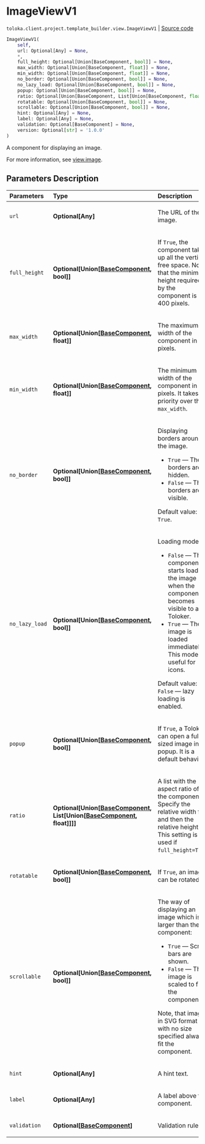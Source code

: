 # ImageViewV1
`toloka.client.project.template_builder.view.ImageViewV1` | [Source code](https://github.com/Toloka/toloka-kit/blob/v1.2.1/src/client/project/template_builder/view.py#L221)

```python
ImageViewV1(
    self,
    url: Optional[Any] = None,
    *,
    full_height: Optional[Union[BaseComponent, bool]] = None,
    max_width: Optional[Union[BaseComponent, float]] = None,
    min_width: Optional[Union[BaseComponent, float]] = None,
    no_border: Optional[Union[BaseComponent, bool]] = None,
    no_lazy_load: Optional[Union[BaseComponent, bool]] = None,
    popup: Optional[Union[BaseComponent, bool]] = None,
    ratio: Optional[Union[BaseComponent, List[Union[BaseComponent, float]]]] = None,
    rotatable: Optional[Union[BaseComponent, bool]] = None,
    scrollable: Optional[Union[BaseComponent, bool]] = None,
    hint: Optional[Any] = None,
    label: Optional[Any] = None,
    validation: Optional[BaseComponent] = None,
    version: Optional[str] = '1.0.0'
)
```

A component for displaying an image.


For more information, see [view.image](https://toloka.ai/docs/template-builder/reference/view.image).

## Parameters Description

| Parameters | Type | Description |
| :----------| :----| :-----------|
`url`|**Optional\[Any\]**|<p>The URL of the image.</p>
`full_height`|**Optional\[Union\[[BaseComponent](toloka.client.project.template_builder.base.BaseComponent.md), bool\]\]**|<p>If `True`, the component takes up all the vertical free space. Note, that the minimum height required by the component is 400 pixels.</p>
`max_width`|**Optional\[Union\[[BaseComponent](toloka.client.project.template_builder.base.BaseComponent.md), float\]\]**|<p>The maximum width of the component in pixels.</p>
`min_width`|**Optional\[Union\[[BaseComponent](toloka.client.project.template_builder.base.BaseComponent.md), float\]\]**|<p>The minimum width of the component in pixels. It takes priority over the `max_width`.</p>
`no_border`|**Optional\[Union\[[BaseComponent](toloka.client.project.template_builder.base.BaseComponent.md), bool\]\]**|<p>Displaying borders around the image.</p> <ul> <li>`True` — The borders are hidden.</li> <li>`False` — The borders are visible.</li> </ul> <p></p><p>Default value: `True`.</p>
`no_lazy_load`|**Optional\[Union\[[BaseComponent](toloka.client.project.template_builder.base.BaseComponent.md), bool\]\]**|<p>Loading mode:</p> <ul> <li>`False` — The component starts loading the image when the component becomes visible to a Toloker.</li> <li>`True` — The image is loaded immediately. This mode is useful for icons.</li> </ul> <p></p><p>Default value: `False` — lazy loading is enabled.</p>
`popup`|**Optional\[Union\[[BaseComponent](toloka.client.project.template_builder.base.BaseComponent.md), bool\]\]**|<p>If `True`, a Toloker can open a full sized image in a popup. It is a default behavior.</p>
`ratio`|**Optional\[Union\[[BaseComponent](toloka.client.project.template_builder.base.BaseComponent.md), List\[Union\[[BaseComponent](toloka.client.project.template_builder.base.BaseComponent.md), float\]\]\]\]**|<p>A list with the aspect ratio of the component. Specify the relative width first and then the relative height. This setting is not used if `full_height=True`.</p>
`rotatable`|**Optional\[Union\[[BaseComponent](toloka.client.project.template_builder.base.BaseComponent.md), bool\]\]**|<p>If `True`, an image can be rotated.</p>
`scrollable`|**Optional\[Union\[[BaseComponent](toloka.client.project.template_builder.base.BaseComponent.md), bool\]\]**|<p>The way of displaying an image which is larger than the component:</p> <ul> <li>`True` — Scroll bars are shown.</li> <li>`False` — The image is scaled to fit the component.</li> </ul> <p>Note, that images in SVG format with no size specified always fit the component.</p>
`hint`|**Optional\[Any\]**|<p>A hint text.</p>
`label`|**Optional\[Any\]**|<p>A label above the component.</p>
`validation`|**Optional\[[BaseComponent](toloka.client.project.template_builder.base.BaseComponent.md)\]**|<p>Validation rules.</p>
